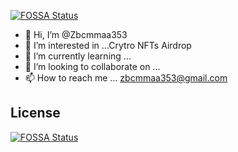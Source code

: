 [![FOSSA Status](https://app.fossa.com/api/projects/git%2Bgithub.com%2FZbcmmaa353%2FZbcmmaa353.svg?type=shield)](https://app.fossa.com/projects/git%2Bgithub.com%2FZbcmmaa353%2FZbcmmaa353?ref=badge_shield)

- 👋 Hi, I’m @Zbcmmaa353
- 👀 I’m interested in ...Crytro NFTs Airdrop
- 🌱 I’m currently learning ...
- 💞️ I’m looking to collaborate on ...
- 📫 How to reach me ... zbcmmaa353@gmail.com

<!---
Zbcmmaa353/Zbcmmaa353 is a ✨ special ✨ repository because its `README.md` (this file) appears on your GitHub profile.
You can click the Preview link to take a look at your changes.
--->


## License
[![FOSSA Status](https://app.fossa.com/api/projects/git%2Bgithub.com%2FZbcmmaa353%2FZbcmmaa353.svg?type=large)](https://app.fossa.com/projects/git%2Bgithub.com%2FZbcmmaa353%2FZbcmmaa353?ref=badge_large)